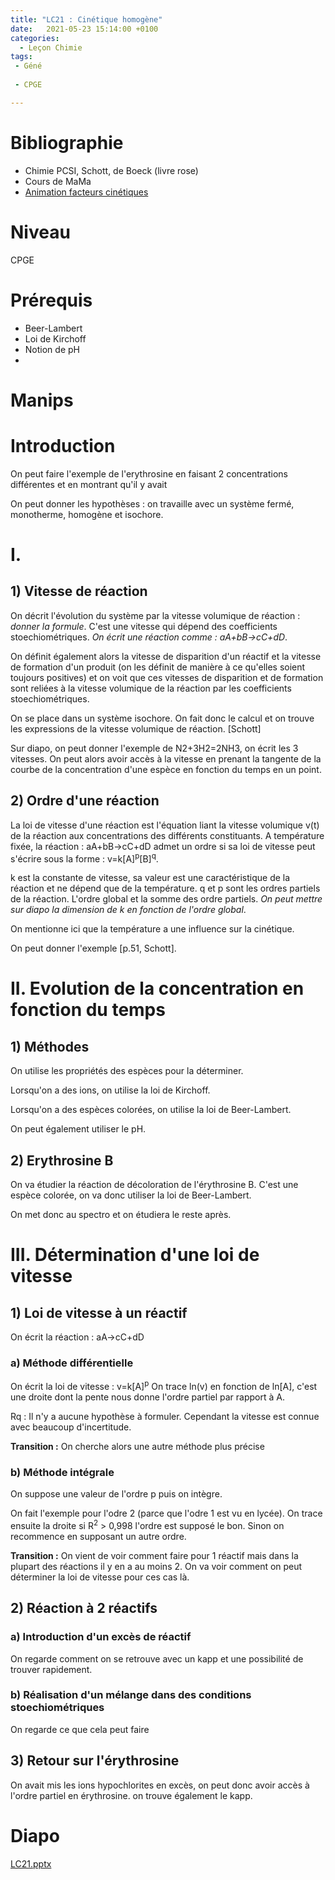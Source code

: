 ```yaml
---
title: "LC21 : Cinétique homogène"
date:   2021-05-23 15:14:00 +0100
categories:
  - Leçon Chimie
tags:
 - Géné
 
 - CPGE

---
```

# Bibliographie
* Chimie PCSI, Schott, de Boeck (livre rose)
* Cours de MaMa
* [Animation facteurs cinétiques](https://www.edumedia-sciences.com/fr/media/564-facteur-cinetique)


# Niveau 
CPGE

# Prérequis 
* Beer-Lambert
* Loi de Kirchoff
* Notion de pH
* 

# Manips

# Introduction 
On peut faire l'exemple de l'erythrosine en faisant 2 concentrations différentes et en montrant qu'il y avait

On peut donner les hypothèses : on travaille avec un système fermé, monotherme, homogène et isochore.

# I. 
## 1) Vitesse de réaction
On décrit l'évolution du système par la vitesse volumique de réaction : *donner la formule*. C'est une vitesse qui dépend des coefficients stoechiométriques. *On écrit une réaction comme : aA+bB->cC+dD*.

On définit également alors la vitesse de disparition d'un réactif et la vitesse de formation d'un produit (on les définit de manière à ce qu'elles soient toujours positives) et on voit que ces vitesses de disparition et de formation sont reliées à la vitesse volumique de la réaction par les coefficients stoechiométriques.

On se place dans un système isochore. On fait donc le calcul et on trouve les expressions de la vitesse volumique de réaction. [Schott]

Sur diapo, on peut donner l'exemple de N2+3H2=2NH3, on écrit les 3 vitesses.
On peut alors avoir accès à la vitesse en prenant la tangente de la courbe de la concentration d'une espèce en fonction du temps en un point.

## 2) Ordre d'une réaction
La loi de vitesse d'une réaction est l'équation liant la vitesse volumique v(t) de la réaction aux concentrations des différents constituants. A température fixée, la réaction :  aA+bB->cC+dD admet un ordre si sa loi de vitesse peut s'écrire sous la forme : v=k[A]<sup>p</sup>[B]<sup>q</sup>. 

k est la constante de vitesse, sa valeur est une caractéristique de la réaction et ne dépend que de la température. q et p sont les ordres partiels de la réaction. L'ordre global et la somme des ordre partiels. 
*On peut mettre sur diapo la dimension de k en fonction de l'ordre global*.

On mentionne ici que la température a une influence sur la cinétique.

On peut donner l'exemple [p.51, Schott].


# II. Evolution de la concentration en fonction du temps
## 1) Méthodes
On utilise les propriétés des espèces pour la déterminer. 

Lorsqu'on a des ions, on utilise la loi de Kirchoff.

Lorsqu'on a des espèces colorées, on utilise la loi de Beer-Lambert. 

On peut également utiliser le pH.

## 2) Erythrosine B
On va étudier la réaction de décoloration de l'érythrosine B. C'est une espèce colorée, on va donc utiliser la loi de Beer-Lambert.

On met donc au spectro et on étudiera le reste après.

# III. Détermination d'une loi de vitesse
## 1) Loi de vitesse à un réactif
On écrit la réaction : aA->cC+dD
### a)  Méthode différentielle
On écrit la loi de vitesse : v=k[A]<sup>p</sup>
On trace ln(v) en fonction de ln[A], c'est une droite dont la pente nous donne l'ordre partiel par rapport à A. 

Rq : Il n'y a aucune hypothèse à formuler. Cependant la vitesse est connue avec beaucoup d'incertitude.

**Transition :** On cherche alors une autre méthode plus précise

### b) Méthode intégrale
On suppose une valeur de l'ordre p puis on intègre. 

On fait l'exemple pour l'odre 2 (parce que l'odre 1 est vu en lycée). 
On trace ensuite la droite  si R<sup>2</sup> > 0,998 l'ordre est supposé le bon. Sinon on recommence en supposant un autre ordre.


**Transition :** On vient de voir comment faire pour 1 réactif mais dans la plupart des réactions il y en a au moins 2. On va voir comment on peut déterminer la loi de vitesse pour ces cas là.

## 2) Réaction à 2 réactifs
### a) Introduction d'un excès de réactif
On regarde comment on se retrouve avec un kapp et une possibilité de trouver rapidement.

### b) Réalisation d'un mélange dans des conditions stoechiométriques
On regarde ce que cela peut faire

## 3) Retour sur l'érythrosine
On avait mis les ions hypochlorites en excès, on peut donc avoir accès à l'ordre partiel en érythrosine. on trouve également le kapp.

# Diapo
[LC21.pptx](https://github.com/Didinette/Didinette.github.io/files/6644386/LC21.pptx)
